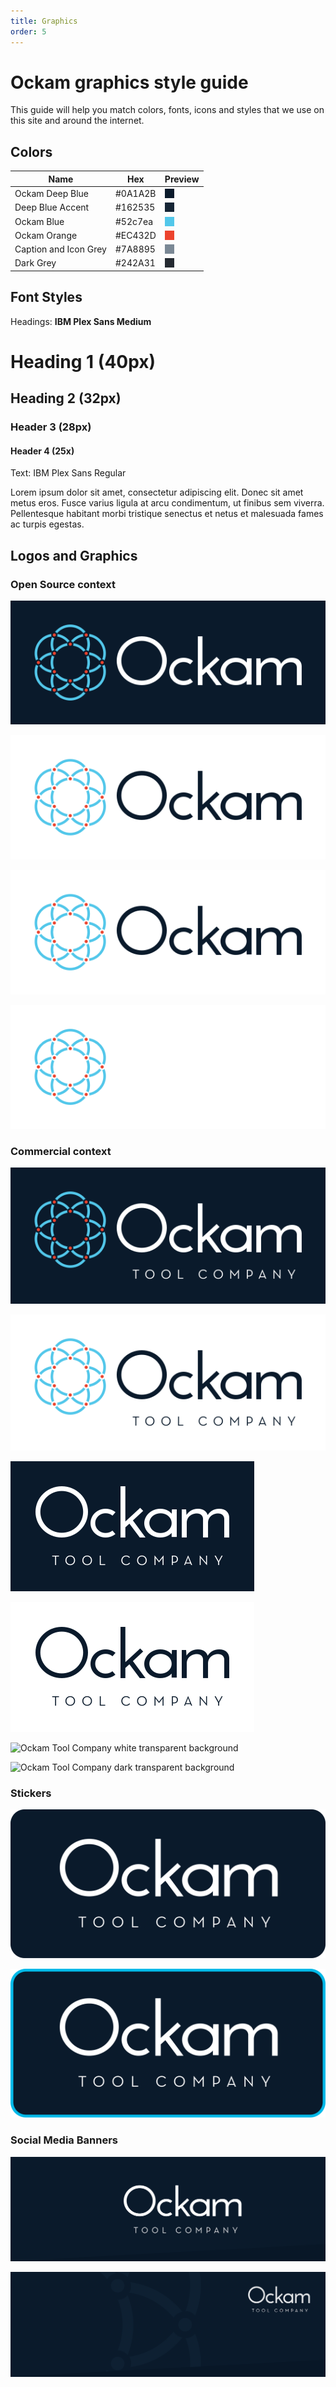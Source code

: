 ```yaml
---
title: Graphics
order: 5
---
```

# Ockam graphics style guide

This guide will help you match colors, fonts, icons and styles that we use on this site and around the internet.

## Colors
| Name  | Hex   | Preview   |
|---|---|---|
| Ockam Deep Blue | #0A1A2B   | <div style="width: 15px; height: 15px; background-color: #0A1A2B"></div>  |
| Deep Blue Accent  | #162535   | <div style="width: 15px; height: 15px; background-color: #162535"></div>  |
| Ockam Blue  | #52c7ea   | <div style="width: 15px; height: 15px; background-color: #52c7ea"></div>  |
| Ockam Orange  | #EC432D | <div style="width: 15px; height: 15px; background-color: #EC432D"></div> |
| Caption and Icon Grey  | #7A8895 | <div style="width: 15px; height: 15px; background-color: #7A8895"></div> |
| Dark Grey  | #242A31 | <div style="width: 15px; height: 15px; background-color: #242A31"></div> |

## Font Styles

Headings: **IBM Plex Sans Medium**

<h1>Heading 1 (40px)</h1>

<h2>Heading 2  (32px)</h2>

<h3>Header 3 (28px)</h3>

#### Header 4 (25x)  

Text: IBM Plex Sans Regular

Lorem ipsum dolor sit amet, consectetur adipiscing elit. Donec sit amet metus eros. Fusce varius ligula at arcu condimentum, ut finibus sem viverra. Pellentesque habitant morbi tristique senectus et netus et malesuada fames ac turpis egestas.

## Logos and Graphics

### Open Source context

![Ockam OSS logo dark background](./assets/logo/svg/oss/logo_dark_background_preview.svg)

![Ockam OSS logo light background](./assets/logo/svg/oss/logo_white_background_preview.svg)

![Ockam OSS logo white transparent background](./assets/logo/transparent_png/oss/ockam-icon-white-transparent.png)

![Ockam OSS logo dark transparent background](./assets/logo/transparent_png/oss/ockam-icon-dark--transparent.png)

### Commercial context

![Ockam Inc logo dark background](./assets/logo/svg/commercial/logo_caption_dark_background_preview.svg)

![Ockam Inc logo light background](./assets/logo/svg/commercial/logo_caption_white_background_preview.svg)

![Ockam Inc dark background](./assets/logo/svg/commercial/text_caption_dark_background_preview.svg)

![Ockam Inc light background](./assets/logo/svg/commercial/text_caption_white_background_preview.svg)

![Ockam Tool Company white transparent background](../assets/logo/transparent_png/commercial/ockam-tool_company-white-transparent.png)

![Ockam Tool Company dark transparent background](../assets/logo/transparent_png/commercial/ockam-tool_company-dark-transparent.png)

### Stickers

![Ockam Tool Company sticker](./assets/stickers/sticker_dark_background.svg)

![Ockam Tool Company sticker bordered](./assets/stickers/sticker_bordered_dark_backround.svg)

### Social Media Banners

![Twitter cover photo1](./assets/twitter/twitter_cover_1.png)

![Twitter cover photo2](./assets/twitter/twitter_cover_2.png)
